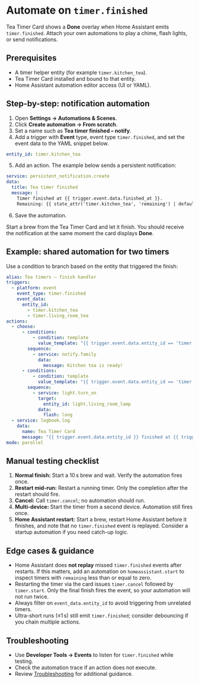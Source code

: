 # Automate on `timer.finished`

Tea Timer Card shows a **Done** overlay when Home Assistant emits `timer.finished`. Attach your own
automations to play a chime, flash lights, or send notifications.

## Prerequisites

- A timer helper entity (for example `timer.kitchen_tea`).
- Tea Timer Card installed and bound to that entity.
- Home Assistant automation editor access (UI or YAML).

## Step-by-step: notification automation

1. Open **Settings → Automations & Scenes**.
2. Click **Create automation → From scratch**.
3. Set a name such as **Tea timer finished – notify**.
4. Add a trigger with **Event** type, event type `timer.finished`, and set the event data to the YAML
   snippet below.

```yaml
entity_id: timer.kitchen_tea
```

5. Add an action. The example below sends a persistent notification:

```yaml
service: persistent_notification.create
data:
  title: Tea timer finished
  message: |
    Timer finished at {{ trigger.event.data.finished_at }}.
    Remaining: {{ state_attr('timer.kitchen_tea', 'remaining') | default('unknown') }}
```

6. Save the automation.

Start a brew from the Tea Timer Card and let it finish. You should receive the notification at the
same moment the card displays **Done**.

## Example: shared automation for two timers

Use a condition to branch based on the entity that triggered the finish:

```yaml
alias: Tea timers – finish handler
triggers:
  - platform: event
    event_type: timer.finished
    event_data:
      entity_id:
        - timer.kitchen_tea
        - timer.living_room_tea
actions:
  - choose:
      - conditions:
          - condition: template
            value_template: "{{ trigger.event.data.entity_id == 'timer.kitchen_tea' }}"
        sequence:
          - service: notify.family
            data:
              message: Kitchen tea is ready!
      - conditions:
          - condition: template
            value_template: "{{ trigger.event.data.entity_id == 'timer.living_room_tea' }}"
        sequence:
          - service: light.turn_on
            target:
              entity_id: light.living_room_lamp
            data:
              flash: long
  - service: logbook.log
    data:
      name: Tea Timer Card
      message: "{{ trigger.event.data.entity_id }} finished at {{ trigger.event.data.finished_at }}"
mode: parallel
```

## Manual testing checklist

1. **Normal finish:** Start a 10 s brew and wait. Verify the automation fires once.
2. **Restart mid-run:** Restart a running timer. Only the completion after the restart should fire.
3. **Cancel:** Call `timer.cancel`; no automation should run.
4. **Multi-device:** Start the timer from a second device. Automation still fires once.
5. **Home Assistant restart:** Start a brew, restart Home Assistant before it finishes, and note that
   no `timer.finished` event is replayed. Consider a startup automation if you need catch-up logic.

## Edge cases & guidance

- Home Assistant does **not replay** missed `timer.finished` events after restarts. If this matters,
  add an automation on `homeassistant.start` to inspect timers with `remaining` less than or equal to
  zero.
- Restarting the timer via the card issues `timer.cancel` followed by `timer.start`. Only the final
  finish fires the event, so your automation will not run twice.
- Always filter on `event_data.entity_id` to avoid triggering from unrelated timers.
- Ultra-short runs (≤1 s) still emit `timer.finished`; consider debouncing if you chain multiple
  actions.

## Troubleshooting

- Use **Developer Tools → Events** to listen for `timer.finished` while testing.
- Check the automation trace if an action does not execute.
- Review [Troubleshooting](../troubleshooting.md#automations-not-firing) for additional guidance.
